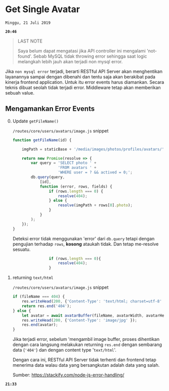 # Get Single Avatar

`Minggu, 21 Juli 2019`

**`20:46`**

> LAST NOTE
>
> Saya belum dapat mengatasi jika API controller ini mengalami 'not-found'. Sebab MySQL tidak throwing error sehingga saat logic melangkah lebih jauh akan terjadi non mysql error.

Jika `non mysql error` terjadi, berarti RESTful API Server akan menghentikan layanannya sampai dengan dibenahi dan tentu saja akan berakibat pada kinerja frontend application. Untuk itu error events harus diamankan. Secara teknis dibuat seolah tidak terjadi error. Middleware tetap akan memberikan sebuah value.

## Mengamankan Error Events

0. Update `getFileName()`

    `/routes/core/users/avatars/image.js` snippet

    ```javascript
    function getFileName(id) {

        imgPath = staticBase + '/media/images/photos/profiles/avatars/';

        return new Promise(resolve => {
            var query = 'SELECT photo ' +
                        'FROM avatars ' +
                        'WHERE user = ? && actived = 0;';
            db.query(query,
                [id],
                function (error, rows, fields) {
                    if (rows.length === 0) {
                        resolve(404);
                    } else {
                        resolve(imgPath + rows[0].photo);
                    }
                }
            );
        });
    }
    ```

    Deteksi error tidak menggunakan 'error' dari `db.query` tetapi dengan pengujian terhadap `rows`, **kosong** ataukah tidak. Dan tetap me-resolve sesuatu.

    ```javascript
                    if (rows.length === 0){
                        resolve(404);
                    }
    ```

1. returning `text/html`

    `/routes/core/users/avatars/image.js` snippet

    ```javascript
    if (fileName === 404) {
        res.writeHead(200, {'Content-Type': 'text/html; charset=utf-8' });
        return res.end('404');
    } else {
        let avatar = await avatarBuffer(fileName, avatarWidth, avatarHeight);
        res.writeHead(200, {'Content-Type': 'image/jpg' });
        res.end(avatar);
    }
    ```

    Jika terjadi error, sebelum 'mengambil image buffer, proses dihentikan dengan cara langsung melakukan returning `res.end` dengan sembarang data (`'404'`) dan dengan content type '`text/html`'.

    Dengan cara ini, RESTful API Server tidak terhenti dan frontend tetap menerima data walau data yang bersangkutan adalah data yang salah.

    Sumber: https://stackify.com/node-js-error-handling/

**`21:33`**
